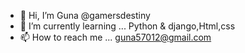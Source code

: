 - 👋 Hi, I’m  Guna @gamersdestiny 
- 🌱 I’m currently learning ... Python & django,Html,css
- 📫 How to reach me ... guna57012@gmail.com

<!---
gamersdestiny/gamersdestiny is a ✨ special ✨ repository because its `README.md` (this file) appears on your GitHub profile.
You can click the Preview link to take a look at your changes.
--->
